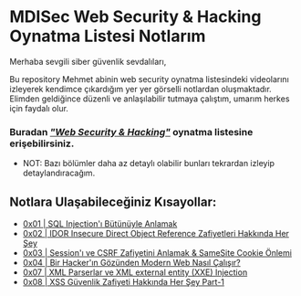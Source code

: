 # MDISec Web Security & Hacking Oynatma Listesi Notlarım

Merhaba sevgili siber güvenlik sevdalıları, 

  Bu repository Mehmet abinin web security oynatma listesindeki videolarını izleyerek kendimce çıkardığım yer yer görselli notlardan oluşmaktadır. Elimden geldiğince düzenli ve anlaşılabilir tutmaya çalıştım, umarım herkes için faydalı olur. 
  
### Buradan [*"Web Security & Hacking"*](https://www.youtube.com/playlist?list=PLwP4ObPL5GY940XhCtAykxLxLEOKCu0nT) oynatma listesine erişebilirsiniz.

- NOT: Bazı bölümler daha az detaylı olabilir bunları tekrardan izleyip detaylandıracağım.


## Notlara Ulaşabileceğiniz Kısayollar:

* [0x01 | SQL Injection'ı Bütünüyle Anlamak](/Notlar/0x01-|-SQL_Injection'ı_Bütünüyle_Anlamak.md)
* [0x02 | IDOR Insecure Direct Object Reference Zafiyetleri Hakkında Her Şey](/Notlar/0x02-|-IDOR_Insecure_Direct_Object_Reference_Zafiyetleri_Hakkında_Her_Şey.md)
* [0x03 | Session'ı ve CSRF Zafiyetini Anlamak & SameSite Cookie Önlemi](/Notlar/0x03-|-Session'ı_ve_CSRF_Zafiyetini_Anlamak_&_SameSite_Cookie_Önlemi.md)
* [0x04 | Bir Hacker'ın Gözünden Modern Web Nasıl Çalışır?](/Notlar/0x04-|-Bir_Hacker'ın_Gözünden_Modern_Web_Nasıl_Çalışır?.md)
* [0x07 | XML Parserlar ve XML external entity (XXE) Injection](/Notlar/0x07-|-XML_Parserlar_ve_XML_external_entity_(XXE)_Injection.md)
* [0x08 | XSS Güvenlik Zafiyeti Hakkında Her Şey Part-1](/Notlar/0x08-|-XSS_Güvenlik_Zafiyeti_Hakkında_Her_Şey_Part-1.md)
